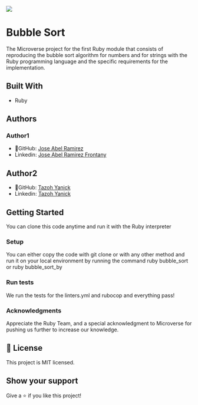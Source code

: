 ![](https://img.shields.io/badge/Microverse-blueviolet)


# Bubble Sort

The Microverse project for the first Ruby module that consists of reproducing the bubble sort algorithm for numbers and for strings with the Ruby programming language and the specific requirements for the implementation.

## Built With
- Ruby


## Authors
### Author1
- 👤GitHub: [Jose Abel Ramirez](https://github.com/jose-Abel)
- Linkedin: [Jose Abel Ramirez Frontany](https://www.linkedin.com/in/jose-abel-ramirez-frontany-7674a842/)

## Author2
- 👤GitHub: [Tazoh Yanick](https://github.com/t-yanick)
- Linkedin: [Tazoh Yanick](https://linkedin.com/in/tazoh-yanick-5a978764)


## Getting Started
You can clone this code anytime and run it with the Ruby interpreter


### Setup
You can either copy the code with git clone or with any other method and run it on your local environment by running the command ruby bubble_sort or ruby bubble_sort_by


### Run tests
We run the tests for the linters.yml and rubocop and everything pass!


### Acknowledgments
Appreciate the Ruby Team, and a special acknowledgment to Microverse for pushing us further to increase our knowledge.


## 📝 License
This project is MIT licensed.


## Show your support
Give a ⭐️ if you like this project!
